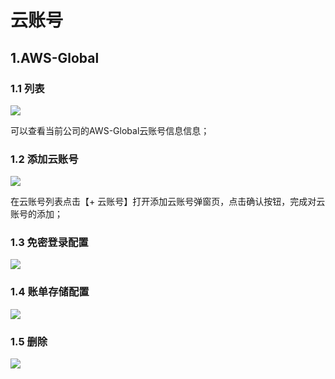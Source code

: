 # 云账号

## 1.AWS-Global

### 1.1 列表
![](https://juyun-1253413501.cos.ap-beijing.myqcloud.com/opsphere/iam/701.png)

可以查看当前公司的AWS-Global云账号信息信息；

### 1.2 添加云账号
![](https://juyun-1253413501.cos.ap-beijing.myqcloud.com/opsphere/iam/702.png)

在云账号列表点击【+ 云账号】打开添加云账号弹窗页，点击确认按钮，完成对云账号的添加；

### 1.3 免密登录配置
![](https://juyun-1253413501.cos.ap-beijing.myqcloud.com/opsphere/iam/703.png)

### 1.4 账单存储配置
![](https://juyun-1253413501.cos.ap-beijing.myqcloud.com/opsphere/iam/704.png)

### 1.5 删除
![](https://juyun-1253413501.cos.ap-beijing.myqcloud.com/opsphere/iam/705.png)
